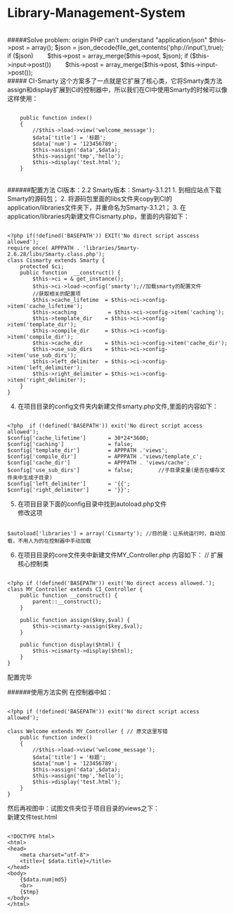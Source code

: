 # Library-Management-System
<br />
#####Solve problem: origin PHP can't understand "application/json"
    $this->post = array();  
    $json = json_decode(file_get_contents('php://input'),true);  
    if ($json)	  
    　　$this->post = array_merge($this->post, $json);  
    if ($this->input->post())  
    　　$this->post = array_merge($this->post, $this->input->post());  
<br />
##### CI-Smarty
这个方案多了一点就是它扩展了核心类，它将Smarty类方法assign和display扩展到Ci的控制器中，所以我们在CI中使用Smarty的时候可以像这样使用：
<pre><code>
    public function index()
    {
        //$this->load->view('welcome_message');
        $data['title'] = '标题';
        $data['num'] = '123456789';
        $this->assign('data',$data);
        $this->assign('tmp','hello');
        $this->display('test.html');
    }
</code></pre>
<br/>
######配置方法
CI版本：2.2   
Smarty版本：Smarty-3.1.21   
1.  到相应站点下载Smarty的源码包；  
2.  将源码包里面的libs文件夹copy到CI的application/libraries文件夹下，并重命名为Smarty-3.1.21；  
3.  在application/libraries内新建文件Cismarty.php，里面的内容如下：   
<pre><code>
&lt;?php if(!defined('BASEPATH')) EXIT('No direct script asscess allowed'); 
require_once( APPPATH . 'libraries/Smarty-2.6.28/libs/Smarty.class.php'); 
class Cismarty extends Smarty { 
    protected $ci; 
    public function  __construct() { 
        $this->ci = & get_instance(); 
        $this->ci->load->config('smarty');//加载smarty的配置文件 
        //获取相关的配置项 
        $this->cache_lifetime  = $this->ci->config->item('cache_lifetime');
        $this->caching          = $this->ci->config->item('caching');
        $this->template_dir    = $this->ci->config->item('template_dir');
        $this->compile_dir     = $this->ci->config->item('compile_dir');
        $this->cache_dir       = $this->ci->config->item('cache_dir');
        $this->use_sub_dirs    = $this->ci->config->item('use_sub_dirs');
        $this->left_delimiter  = $this->ci->config->item('left_delimiter');
        $this->right_delimiter = $this->ci->config->item('right_delimiter');
    } 
} 
</code></pre>

4.  在项目目录的config文件夹内新建文件smarty.php文件,里面的内容如下：   
<pre><code>
&lt;?php  if (!defined('BASEPATH')) exit('No direct script access allowed'); 
$config['cache_lifetime']		= 30*24*3600;
$config['caching']				= false;
$config['template_dir']			= APPPATH .'views';
$config['compile_dir']			= APPPATH .'views/template_c';
$config['cache_dir']			= APPPATH . 'views/cache';
$config['use_sub_dirs']			= false;		//子目录变量(是否在缓存文件夹中生成子目录)
$config['left_delimiter']		= '{{';
$config['right_delimiter']		= '}}';
</code></pre>  

5.  在项目目录下面的config目录中找到autoload.php文件   
修改这项
<pre><code>
$autoload['libraries'] = array('Cismarty'); //目的是：让系统运行时，自动加载，不用人为的在控制器中手动加载   
</code></pre>

6.  在项目目录的core文件夹中新建文件MY_Controller.php 内容如下： // 扩展核心控制类   
<pre><code>
&lt;?php if (!defined('BASEPATH')) exit('No direct access allowed.'); 
class MY_Controller extends CI_Controller {  
    public function __construct() { 
        parent::__construct(); 
    } 

    public function assign($key,$val) { 
        $this-&gt;cismarty-&gt;assign($key,$val); 
    } 

    public function display($html) { 
        $this-&gt;cismarty-&gt;display($html); 
    } 
} 
</code></pre>
配置完毕 

######使用方法实例
在控制器中如： 
<pre><code>
&lt;?php if (!defined('BASEPATH')) exit('No direct script access allowed'); 

class Welcome extends MY_Controller { // 原文这里写错 
    public function index() 
    { 
        //$this->load->view('welcome_message'); 
        $data['title'] = '标题'; 
        $data['num'] = '123456789'; 
        $this-&gt;assign('data',$data); 
        $this-&gt;assign('tmp','hello'); 
        $this-&gt;display('test.html'); 
    } 
} 
</code></pre>

然后再视图中：试图文件夹位于项目目录的views之下：   
新建文件test.html   
<pre><code>
&lt;!DOCTYPE html&gt; 
&lt;html&gt; 
&lt;head&gt; 
    &lt;meta charset="utf-8"&gt; 
    &lt;title&gt;{ $data.title}&lt;/title&gt;   
&lt;/head&gt; 
&lt;body&gt; 
    {$data.num|md5}  
    &lt;br&gt; 
    {$tmp} 
&lt;/body&gt; 
&lt;/html&gt; 
</code></pre>

